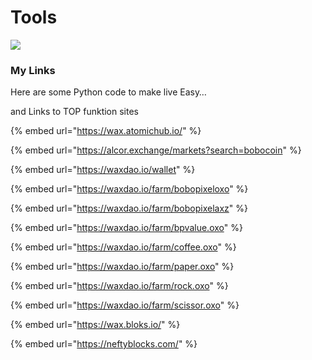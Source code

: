 # Tools

![](https://dotcompatterns.files.wordpress.com/2021/02/matthew-henry-kq3mxxdgeom-unsplash-edit.jpg)

### My Links

Here are some Python code to make live Easy…

and Links to TOP funktion sites

{% embed url="https://wax.atomichub.io/" %}


{% embed url="https://alcor.exchange/markets?search=bobocoin" %}


{% embed url="https://waxdao.io/wallet" %}


{% embed url="https://waxdao.io/farm/bobopixeloxo" %}


{% embed url="https://waxdao.io/farm/bobopixelaxz" %}


{% embed url="https://waxdao.io/farm/bpvalue.oxo" %}


{% embed url="https://waxdao.io/farm/coffee.oxo" %}


{% embed url="https://waxdao.io/farm/paper.oxo" %}


{% embed url="https://waxdao.io/farm/rock.oxo" %}


{% embed url="https://waxdao.io/farm/scissor.oxo" %}


{% embed url="https://wax.bloks.io/" %}



{% embed url="https://neftyblocks.com/" %}



